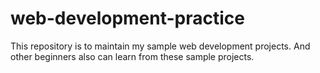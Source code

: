 # web-development-practice
This repository is to maintain my sample web development projects. And other beginners also can learn from these sample projects.
